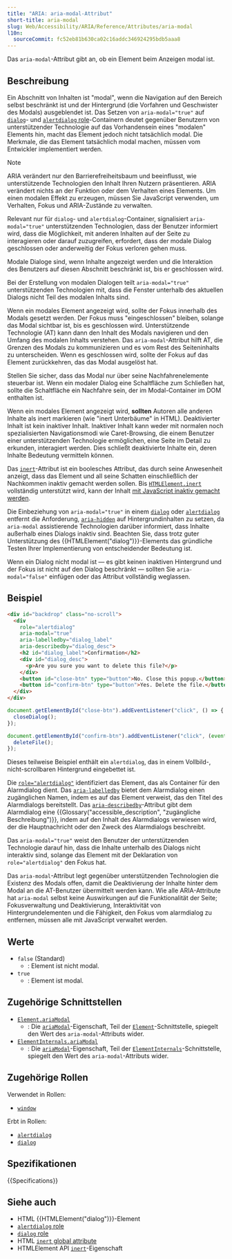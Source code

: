 ```yaml
---
title: "ARIA: aria-modal-Attribut"
short-title: aria-modal
slug: Web/Accessibility/ARIA/Reference/Attributes/aria-modal
l10n:
  sourceCommit: fc52eb81b630ca02c16addc346924295bdb5aaa8
---
```


Das `aria-modal`-Attribut gibt an, ob ein Element beim Anzeigen modal ist.

## Beschreibung

Ein Abschnitt von Inhalten ist "modal", wenn die Navigation auf den Bereich selbst beschränkt ist und der Hintergrund (die Vorfahren und Geschwister des Modals) ausgeblendet ist. Das Setzen von `aria-modal="true"` auf [`dialog`](/de/docs/Web/Accessibility/ARIA/Reference/Roles/dialog_role)- und [`alertdialog` role](/de/docs/Web/Accessibility/ARIA/Reference/Roles/alertdialog_role)-Containern deutet gegenüber Benutzern von unterstützender Technologie auf das Vorhandensein eines "modalen" Elements hin, macht das Element jedoch nicht tatsächlich modal. Die Merkmale, die das Element tatsächlich modal machen, müssen vom Entwickler implementiert werden.

> [!NOTE]
> ARIA verändert nur den Barrierefreiheitsbaum und beeinflusst, wie unterstützende Technologien den Inhalt Ihren Nutzern präsentieren. ARIA verändert nichts an der Funktion oder dem Verhalten eines Elements. Um einen modalen Effekt zu erzeugen, müssen Sie JavaScript verwenden, um Verhalten, Fokus und ARIA-Zustände zu verwalten.

Relevant nur für `dialog`- und `alertdialog`-Container, signalisiert `aria-modal="true"` unterstützenden Technologien, dass der Benutzer informiert wird, dass die Möglichkeit, mit anderen Inhalten auf der Seite zu interagieren oder darauf zuzugreifen, erfordert, dass der modale Dialog geschlossen oder anderweitig der Fokus verloren gehen muss.

Modale Dialoge sind, wenn Inhalte angezeigt werden und die Interaktion des Benutzers auf diesen Abschnitt beschränkt ist, bis er geschlossen wird.

Bei der Erstellung von modalen Dialogen teilt `aria-modal="true"` unterstützenden Technologien mit, dass die Fenster unterhalb des aktuellen Dialogs nicht Teil des modalen Inhalts sind.

Wenn ein modales Element angezeigt wird, sollte der Fokus innerhalb des Modals gesetzt werden. Der Fokus muss "eingeschlossen" bleiben, solange das Modal sichtbar ist, bis es geschlossen wird. Unterstützende Technologie (<abbr>AT</abbr>) kann dann den Inhalt des Modals navigieren und den Umfang des modalen Inhalts verstehen. Das `aria-modal`-Attribut hilft AT, die Grenzen des Modals zu kommunizieren und es vom Rest des Seiteninhalts zu unterscheiden. Wenn es geschlossen wird, sollte der Fokus auf das Element zurückkehren, das das Modal ausgelöst hat.

Stellen Sie sicher, dass das Modal nur über seine Nachfahrenelemente steuerbar ist. Wenn ein modaler Dialog eine Schaltfläche zum Schließen hat, sollte die Schaltfläche ein Nachfahre sein, der im Modal-Container im DOM enthalten ist.

Wenn ein modales Element angezeigt wird, **sollten** Autoren alle anderen Inhalte als inert markieren (wie "inert Unterbäume" in HTML). Deaktivierter Inhalt ist kein inaktiver Inhalt. Inaktiver Inhalt kann weder mit normalen noch spezialisierten Navigationsmodi wie Caret-Browsing, die einem Benutzer einer unterstützenden Technologie ermöglichen, eine Seite im Detail zu erkunden, interagiert werden. Dies schließt deaktivierte Inhalte ein, deren Inhalte Bedeutung vermitteln können.

Das [`inert`](/de/docs/Web/HTML/Reference/Global_attributes/inert)-Attribut ist ein boolesches Attribut, das durch seine Anwesenheit anzeigt, dass das Element und all seine Schatten einschließlich der Nachkommen inaktiv gemacht werden sollen. Bis [`HTMLElement.inert`](/de/docs/Web/API/HTMLElement/inert) vollständig unterstützt wird, kann der Inhalt [mit JavaScript inaktiv gemacht werden](https://samthor.au/2021/inert/).

Die Einbeziehung von `aria-modal="true"` in einem [`dialog`](/de/docs/Web/Accessibility/ARIA/Reference/Roles/dialog_role) oder [`alertdialog`](/de/docs/Web/Accessibility/ARIA/Reference/Roles/alertdialog_role) entfernt die Anforderung, [`aria-hidden`](/de/docs/Web/Accessibility/ARIA/Reference/Attributes/aria-hidden) auf Hintergrundinhalten zu setzen, da `aria-modal` assistierende Technologien darüber informiert, dass Inhalte außerhalb eines Dialogs inaktiv sind. Beachten Sie, dass trotz guter Unterstützung des {{HTMLElement("dialog")}}-Elements das gründliche Testen Ihrer Implementierung von entscheidender Bedeutung ist.

Wenn ein Dialog nicht modal ist — es gibt keinen inaktiven Hintergrund und der Fokus ist nicht auf den Dialog beschränkt — sollten Sie `aria-modal="false"` einfügen oder das Attribut vollständig weglassen.

## Beispiel

```html
<div id="backdrop" class="no-scroll">
  <div
    role="alertdialog"
    aria-modal="true"
    aria-labelledby="dialog_label"
    aria-describedby="dialog_desc">
    <h2 id="dialog_label">Confirmation</h2>
    <div id="dialog_desc">
      <p>Are you sure you want to delete this file?</p>
    </div>
    <button id="close-btn" type="button">No. Close this popup.</button>
    <button id="confirm-btn" type="button">Yes. Delete the file.</button>
  </div>
</div>
```

```js
document.getElementById("close-btn").addEventListener("click", () => {
  closeDialog();
});

document.getElementById("confirm-btn").addEventListener("click", (event) => {
  deleteFile();
});
```

Dieses teilweise Beispiel enthält ein `alertdialog`, das in einem Vollbild-, nicht-scrollbaren Hintergrund eingebettet ist.

Die [`role="alertdialog"`](/de/docs/Web/Accessibility/ARIA/Reference/Roles/alertdialog_role) identifiziert das Element, das als Container für den Alarmdialog dient. Das [`aria-labelledby`](/de/docs/Web/Accessibility/ARIA/Reference/Attributes/aria-labelledby) bietet dem Alarmdialog einen zugänglichen Namen, indem es auf das Element verweist, das den Titel des Alarmdialogs bereitstellt. Das [`aria-describedby`](/de/docs/Web/Accessibility/ARIA/Reference/Attributes/aria-describedby)-Attribut gibt dem Alarmdialog eine {{Glossary("accessible_description", "zugängliche Beschreibung")}}, indem auf den Inhalt des Alarmdialogs verwiesen wird, der die Hauptnachricht oder den Zweck des Alarmdialogs beschreibt.

Das `aria-modal="true"` weist den Benutzer der unterstützenden Technologie darauf hin, dass die Inhalte unterhalb des Dialogs nicht interaktiv sind, solange das Element mit der Deklaration von `role="alertdialog"` den Fokus hat.

Das `aria-modal`-Attribut legt gegenüber unterstützenden Technologien die Existenz des Modals offen, damit die Deaktivierung der Inhalte hinter dem Modal an die AT-Benutzer übermittelt werden kann. Wie alle ARIA-Attribute hat `aria-modal` selbst keine Auswirkungen auf die Funktionalität der Seite; Fokusverwaltung und Deaktivierung, Interaktivität von Hintergrundelementen und die Fähigkeit, den Fokus vom alarmdialog zu entfernen, müssen alle mit JavaScript verwaltet werden.

## Werte

- `false` (Standard)
  - : Element ist nicht modal.
- `true`
  - : Element ist modal.

## Zugehörige Schnittstellen

- [`Element.ariaModal`](/de/docs/Web/API/Element/ariaModal)
  - : Die [`ariaModal`](/de/docs/Web/API/Element/ariaModal)-Eigenschaft, Teil der [`Element`](/de/docs/Web/API/Element)-Schnittstelle, spiegelt den Wert des `aria-modal`-Attributs wider.
- [`ElementInternals.ariaModal`](/de/docs/Web/API/ElementInternals/ariaModal)
  - : Die [`ariaModal`](/de/docs/Web/API/ElementInternals/ariaModal)-Eigenschaft, Teil der [`ElementInternals`](/de/docs/Web/API/ElementInternals)-Schnittstelle, spiegelt den Wert des `aria-modal`-Attributs wider.

## Zugehörige Rollen

Verwendet in Rollen:

- [`window`](/de/docs/Web/Accessibility/ARIA/Reference/Roles/window_role)

Erbt in Rollen:

- [`alertdialog`](/de/docs/Web/Accessibility/ARIA/Reference/Roles/alertdialog_role)
- [`dialog`](/de/docs/Web/Accessibility/ARIA/Reference/Roles/dialog_role)

## Spezifikationen

{{Specifications}}

## Siehe auch

- HTML {{HTMLElement("dialog")}}-Element
- [`alertdialog` role](/de/docs/Web/Accessibility/ARIA/Reference/Roles/alertdialog_role)
- [`dialog` role](/de/docs/Web/Accessibility/ARIA/Reference/Roles/dialog_role)
- HTML [`inert` global attribute](/de/docs/Web/HTML/Reference/Global_attributes/inert)
- HTMLElement API [`inert`](/de/docs/Web/API/HTMLElement/inert)-Eigenschaft
